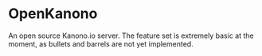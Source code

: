 # OpenKanono
An open source Kanono.io server. The feature set is extremely basic at the moment, as bullets and barrels are not yet implemented. 
